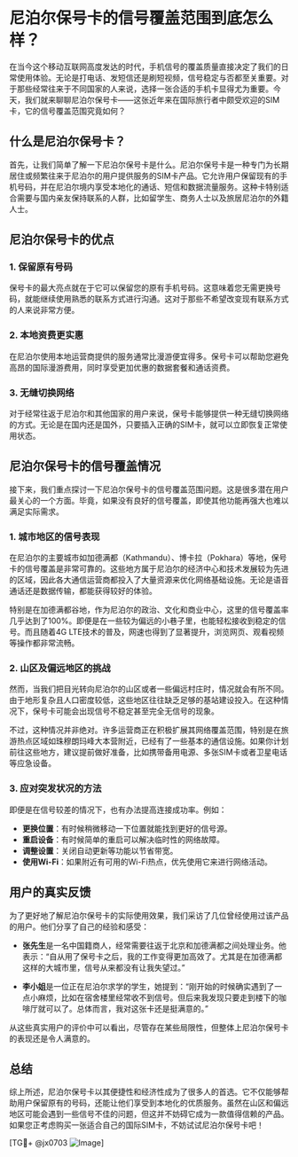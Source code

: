 # 尼泊尔保号卡的信号覆盖范围到底怎么样？

在当今这个移动互联网高度发达的时代，手机信号的覆盖质量直接决定了我们的日常使用体验。无论是打电话、发短信还是刷短视频，信号稳定与否都至关重要。对于那些经常往来于不同国家的人来说，选择一张合适的手机卡显得尤为重要。今天，我们就来聊聊尼泊尔保号卡——这张近年来在国际旅行者中颇受欢迎的SIM卡，它的信号覆盖范围究竟如何？

## 什么是尼泊尔保号卡？

首先，让我们简单了解一下尼泊尔保号卡是什么。尼泊尔保号卡是一种专门为长期居住或频繁往来于尼泊尔的用户提供服务的SIM卡产品。它允许用户保留现有的手机号码，并在尼泊尔境内享受本地化的通话、短信和数据流量服务。这种卡特别适合需要与国内亲友保持联系的人群，比如留学生、商务人士以及旅居尼泊尔的外籍人士。

## 尼泊尔保号卡的优点

### 1. **保留原有号码**
   保号卡的最大亮点就在于它可以保留您的原有手机号码。这意味着您无需更换号码，就能继续使用熟悉的联系方式进行沟通。这对于那些不希望改变现有联系方式的人来说非常方便。

### 2. **本地资费更实惠**
   在尼泊尔使用本地运营商提供的服务通常比漫游便宜得多。保号卡可以帮助您避免高昂的国际漫游费用，同时享受更加优惠的数据套餐和通话资费。

### 3. **无缝切换网络**
   对于经常往返于尼泊尔和其他国家的用户来说，保号卡能够提供一种无缝切换网络的方式。无论是在国内还是国外，只要插入正确的SIM卡，就可以立即恢复正常使用状态。

## 尼泊尔保号卡的信号覆盖情况

接下来，我们重点探讨一下尼泊尔保号卡的信号覆盖范围问题。这是很多潜在用户最关心的一个方面。毕竟，如果没有良好的信号覆盖，即使其他功能再强大也难以满足实际需求。

### 1. **城市地区的信号表现**
   在尼泊尔的主要城市如加德满都（Kathmandu）、博卡拉（Pokhara）等地，保号卡的信号覆盖是非常可靠的。这些地方属于尼泊尔的经济中心和技术发展较为先进的区域，因此各大通信运营商都投入了大量资源来优化网络基础设施。无论是语音通话还是数据传输，都能获得较好的体验。

   特别是在加德满都谷地，作为尼泊尔的政治、文化和商业中心，这里的信号覆盖率几乎达到了100%。即便是在一些较为偏远的小巷子里，也能轻松接收到稳定的信号。而且随着4G LTE技术的普及，网速也得到了显著提升，浏览网页、观看视频等操作都非常流畅。

### 2. **山区及偏远地区的挑战**
   然而，当我们把目光转向尼泊尔的山区或者一些偏远村庄时，情况就会有所不同。由于地形复杂且人口密度较低，这些地区往往缺乏足够的基站建设投入。在这种情况下，保号卡可能会出现信号不稳定甚至完全无信号的现象。

   不过，这种情况并非绝对。许多运营商正在积极扩展其网络覆盖范围，特别是在旅游热点区域如珠穆朗玛峰大本营附近，已经有了一些基本的通信设施。如果你计划前往这些地方，建议提前做好准备，比如携带备用电源、多张SIM卡或者卫星电话等应急设备。

### 3. **应对突发状况的方法**
   即便是在信号较差的情况下，也有办法提高连接成功率。例如：
   - **更换位置**：有时候稍微移动一下位置就能找到更好的信号源。
   - **重启设备**：有时候简单的重启可以解决临时性的网络故障。
   - **调整设置**：关闭自动更新等功能以节省带宽。
   - **使用Wi-Fi**：如果附近有可用的Wi-Fi热点，优先使用它来进行网络活动。

## 用户的真实反馈

为了更好地了解尼泊尔保号卡的实际使用效果，我们采访了几位曾经使用过该产品的用户。他们分享了自己的经验和感受：

- **张先生**是一名中国籍商人，经常需要往返于北京和加德满都之间处理业务。他表示：“自从用了保号卡之后，我的工作变得更加高效了。尤其是在加德满都这样的大城市里，信号从来都没有让我失望过。”
  
- **李小姐**是一位正在尼泊尔求学的学生，她提到：“刚开始的时候确实遇到了一点小麻烦，比如在宿舍楼里经常收不到信号。但后来我发现只要走到楼下的咖啡厅就可以了。总体而言，我对这张卡还是挺满意的。”

从这些真实用户的评价中可以看出，尽管存在某些局限性，但整体上尼泊尔保号卡的表现还是令人满意的。

## 总结

综上所述，尼泊尔保号卡以其便捷性和经济性成为了很多人的首选。它不仅能够帮助用户保留原有的号码，还能让他们享受到本地化的优质服务。虽然在山区和偏远地区可能会遇到一些信号不佳的问题，但这并不妨碍它成为一款值得信赖的产品。如果您正考虑购买一张适合自己的国际SIM卡，不妨试试尼泊尔保号卡吧！

[TG💪+ @jx0703 ![Image](https://github.com/user-attachments/assets/dbca1d08-cadb-493c-b0ec-ad6f7a83f270)]